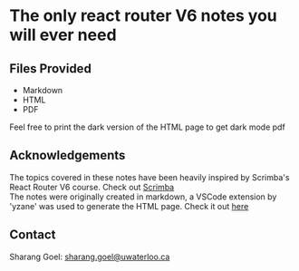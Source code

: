 # The only react router V6 notes you will ever need 
<!-- * [License](#license) -->

## Files Provided
- Markdown
- HTML
- PDF
<p>Feel free to print the dark version of the HTML page to get dark mode pdf</p>

## Acknowledgements
The topics covered in these notes have been heavily inspired by Scrimba's React Router V6 course. Check out
<a href="https://scrimba.com/learn/reactrouter6">Scrimba</a> <br>
The notes were originally created in markdown, a VSCode extension by 'yzane' was used to generate the HTML page. Check it out 
<a href="https://marketplace.visualstudio.com/items?itemName=yzane.markdown-pdf">here</a>

## Contact
Sharang Goel: sharang.goel@uwaterloo.ca

